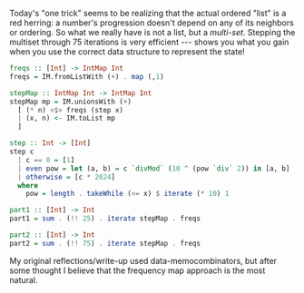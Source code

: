 Today's "one trick" seems to be realizing that the actual ordered "list" is a
red herring: a number's progression doesn't depend on any of its neighbors or
ordering. So what we really have is not a list, but a _multi-set_. Stepping the
multiset through 75 iterations is very efficient --- shows you what you gain
when you use the correct data structure to represent the state!

```haskell
freqs :: [Int] -> IntMap Int
freqs = IM.fromListWith (+) . map (,1)

stepMap :: IntMap Int -> IntMap Int
stepMap mp = IM.unionsWith (+)
  [ (* n) <$> freqs (step x)
  | (x, n) <- IM.toList mp
  ]

step :: Int -> [Int]
step c
  | c == 0 = [1]
  | even pow = let (a, b) = c `divMod` (10 ^ (pow `div` 2)) in [a, b]
  | otherwise = [c * 2024]
  where
    pow = length . takeWhile (<= x) $ iterate (* 10) 1

part1 :: [Int] -> Int
part1 = sum . (!! 25) . iterate stepMap . freqs

part2 :: [Int] -> Int
part2 = sum . (!! 75) . iterate stepMap . freqs
```

My original reflections/write-up used data-memocombinators, but after some
thought I believe that the frequency map approach is the most natural.
